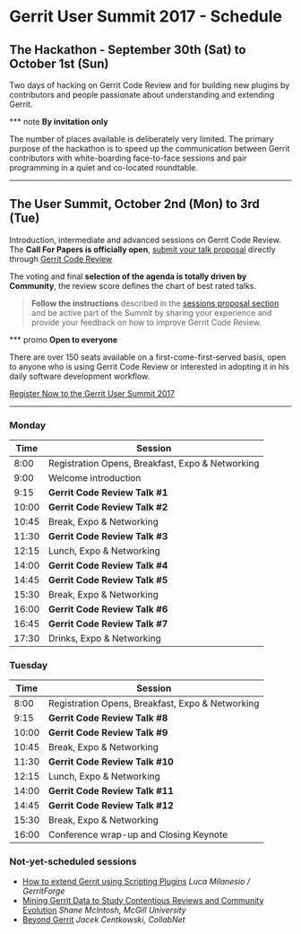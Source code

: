 # Gerrit User Summit 2017 - Schedule

## The Hackathon - September 30th (Sat) to October 1st (Sun)

Two days of hacking on Gerrit Code Review and for building new plugins
by contributors and people passionate about understanding and extending
Gerrit.

*** note
__By invitation only__

The number of places available is deliberately very limited.
The primary purpose of the hackathon is to speed up the communication
between Gerrit contributors with white-boarding face-to-face sessions
and pair programming in a quiet and co-located
roundtable.
***

## The User Summit, October 2nd (Mon) to 3rd (Tue)

Introduction, intermediate and advanced sessions on Gerrit Code Review.
The **Call For Papers is officially open**, [submit your talk proposal](cfp.md)
directly through [Gerrit Code Review](https://gerrit-review.googlesource.com/#/admin/projects/summit/2017)

The voting and final **selection of the agenda is totally driven by Community**,
the review score defines the chart of best rated talks.

> **Follow the instructions** described in the [sessions proposal section](cfp.md)
> and be active part of the Summit by sharing your experience and provide
> your feedback on how to improve Gerrit Code Review.

*** promo
__Open to everyone__

There are over 150 seats available on a first-come-first-served basis,
open to anyone who is using Gerrit Code Review or interested in adopting
it in his daily software development workflow.

[Register Now to the Gerrit User Summit 2017](https://www.eventbrite.co.uk/e/gerrit-user-summit-2017-tickets-34486175078)
***

### Monday

| Time  | Session                                          |
|-------|--------------------------------------------------|
|  8:00 | Registration Opens, Breakfast, Expo & Networking |
|  9:00 | Welcome introduction                             |
|  9:15 | **Gerrit Code Review Talk #1**                   |
| 10:00 | **Gerrit Code Review Talk #2**                   |
| 10:45 | Break, Expo & Networking                         |
| 11:30 | **Gerrit Code Review Talk #3**                   |
| 12:15 | Lunch, Expo & Networking                         |
| 14:00 | **Gerrit Code Review Talk #4**                   |
| 14:45 | **Gerrit Code Review Talk #5**                   |
| 15:30 | Break, Expo & Networking                         |
| 16:00 | **Gerrit Code Review Talk #6**                   |
| 16:45 | **Gerrit Code Review Talk #7**                   |
| 17:30 | Drinks, Expo & Networking                        |

### Tuesday

| Time  | Session                                          |
|-------|--------------------------------------------------|
|  8:00 | Registration Opens, Breakfast, Expo & Networking |
|  9:15 | **Gerrit Code Review Talk #8**                   |
| 10:00 | **Gerrit Code Review Talk #9**                   |
| 10:45 | Break, Expo & Networking                         |
| 11:30 | **Gerrit Code Review Talk #10**                  |
| 12:15 | Lunch, Expo & Networking                         |
| 14:00 | **Gerrit Code Review Talk #11**                  |
| 14:45 | **Gerrit Code Review Talk #12**                  |
| 15:30 | Break, Expo & Networking                         |
| 16:00 | Conference wrap-up and Closing Keynote           |

### Not-yet-scheduled sessions

* [How to extend Gerrit using Scripting Plugins](sessions/gerrit-scripting-plugins.md) _Luca Milanesio / GerritForge_
* [Mining Gerrit Data to Study Contentious Reviews and Community Evolution](sessions/mining_gerrit.md) _Shane McIntosh, McGill University_
* [Beyond Gerrit](sessions/beyond-gerrit.md) _Jacek Centkowski, CollabNet_
